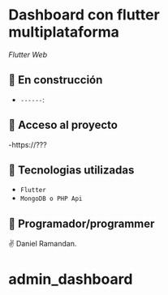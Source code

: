 # Dashboard con flutter multiplataforma
<em> Flutter Web </em>


## :hammer: En construcción
- `------`: 


## 📁 Acceso al proyecto
-https://???

## :green_book: Tecnologias utilizadas
- `Flutter`
- `MongoDB o PHP Api`

## :memo: Programador/programmer
:v: Daniel Ramandan.


# admin_dashboard
